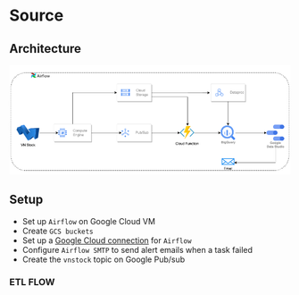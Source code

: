 # Source

## Architecture
![Alt text](images/vnstock_architecture.png)
## Setup
- Set up `Airflow` on Google Cloud VM
- Create `GCS buckets`
- Set up a [Google Cloud connection](src/connection_configurating/cloud_connection.py) for `Airflow`
- Configure `Airflow SMTP` to send alert emails when a task failed
- Create the `vnstock` topic on Google Pub/sub

### ETL FLOW
